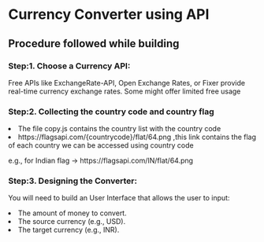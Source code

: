 <h1>Currency Converter using API</h1>
<h2>Procedure followed while building</h2>
<h3>Step:1. Choose a Currency API:</h3>
<p>Free APIs like ExchangeRate-API, Open Exchange Rates, or Fixer provide real-time currency exchange rates. Some might offer limited free usage</p>

<h3>Step:2. Collecting the country code and country flag </h3>
<li>The file copy.js contains the country list with the country code</li>
<li>https://flagsapi.com/{countrycode}/flat/64.png ,this link contains the flag of each country we can be accessed using country code</li> 
<p>e.g., for Indian flag -> https://flagsapi.com/IN/flat/64.png</p>

<h3>Step:3. Designing the Converter:</h3>
<p>You will need to build an User Interface that allows the user to input:</p>

<li>The amount of money to convert.</li>
<li>The source currency (e.g., USD).</li>
<li>The target currency (e.g., INR).</li>

